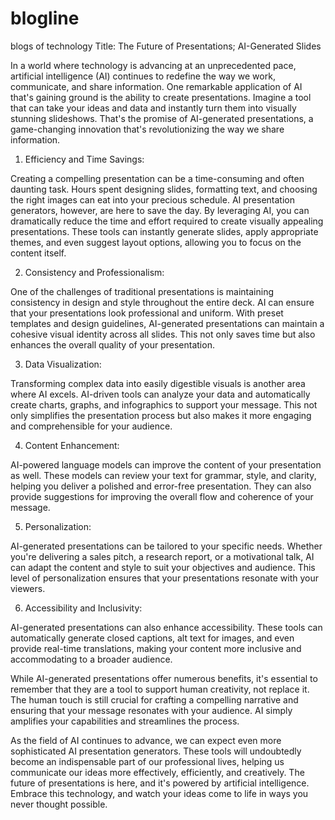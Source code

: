 # blogline
blogs of technology 
Title: The Future of Presentations; AI-Generated Slides

In a world where technology is advancing at an unprecedented pace, artificial intelligence (AI) continues to redefine the way we work, communicate, and share information. One remarkable application of AI that's gaining ground is the ability to create presentations. Imagine a tool that can take your ideas and data and instantly turn them into visually stunning slideshows. That's the promise of AI-generated presentations, a game-changing innovation that's revolutionizing the way we share information.

1. Efficiency and Time Savings:

Creating a compelling presentation can be a time-consuming and often daunting task. Hours spent designing slides, formatting text, and choosing the right images can eat into your precious schedule. AI presentation generators, however, are here to save the day. By leveraging AI, you can dramatically reduce the time and effort required to create visually appealing presentations. These tools can instantly generate slides, apply appropriate themes, and even suggest layout options, allowing you to focus on the content itself.

2. Consistency and Professionalism:

One of the challenges of traditional presentations is maintaining consistency in design and style throughout the entire deck. AI can ensure that your presentations look professional and uniform. With preset templates and design guidelines, AI-generated presentations can maintain a cohesive visual identity across all slides. This not only saves time but also enhances the overall quality of your presentation.

3. Data Visualization:

Transforming complex data into easily digestible visuals is another area where AI excels. AI-driven tools can analyze your data and automatically create charts, graphs, and infographics to support your message. This not only simplifies the presentation process but also makes it more engaging and comprehensible for your audience.

4. Content Enhancement:

AI-powered language models can improve the content of your presentation as well. These models can review your text for grammar, style, and clarity, helping you deliver a polished and error-free presentation. They can also provide suggestions for improving the overall flow and coherence of your message.

5. Personalization:

AI-generated presentations can be tailored to your specific needs. Whether you're delivering a sales pitch, a research report, or a motivational talk, AI can adapt the content and style to suit your objectives and audience. This level of personalization ensures that your presentations resonate with your viewers.

6. Accessibility and Inclusivity:

AI-generated presentations can also enhance accessibility. These tools can automatically generate closed captions, alt text for images, and even provide real-time translations, making your content more inclusive and accommodating to a broader audience.

While AI-generated presentations offer numerous benefits, it's essential to remember that they are a tool to support human creativity, not replace it. The human touch is still crucial for crafting a compelling narrative and ensuring that your message resonates with your audience. AI simply amplifies your capabilities and streamlines the process.

As the field of AI continues to advance, we can expect even more sophisticated AI presentation generators. These tools will undoubtedly become an indispensable part of our professional lives, helping us communicate our ideas more effectively, efficiently, and creatively. The future of presentations is here, and it's powered by artificial intelligence. Embrace this technology, and watch your ideas come to life in ways you never thought possible.




